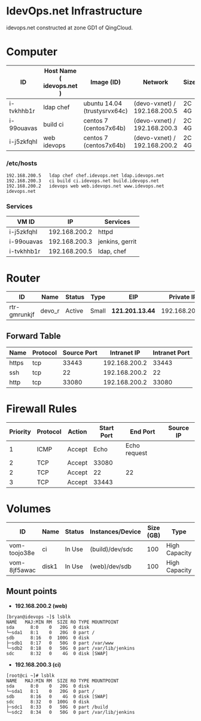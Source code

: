 # IdevOps.net Infrastructure
idevops.net constructed at zone GD1 of QingCloud.

# Computer

|ID        | Host Name ( idevops.net )| Image (ID)                       | Network                                | Size   |
|----------|--------------------------|----------------------------------|----------------------------------------|-------|
|i-tvkhhb1r| ldap chef| ubuntu 14.04 (trustysrvx64c)| (devo-vxnet) / 192.168.200.5| 2C 4G|
|i-99ouavas| build ci| centos 7 (centos7x64b)| (devo-vxnet) / 192.168.200.3| 2C 4G|
|i-j5zkfqhl| web idevops| centos 7 (centos7x64b)| (devo-vxnet) / 192.168.200.2| 2C 4G|

### /etc/hosts

```
192.168.200.5   ldap chef chef.idevops.net ldap.idevops.net
192.168.200.3   ci build ci.idevops.net build.idevops.net
192.168.200.2   idevops web web.idevops.net www.idevops.net idevops.net
```
### Services

VM ID     | IP          | Services
----------|-------------|-----------
i-j5zkfqhl|192.168.200.2| httpd
i-99ouavas|192.168.200.3| jenkins, gerrit
i-tvkhhb1r|192.168.200.5| ldap, chef

# Router
ID          |	Name  |	Status  |Type  |	EIP            |Private IP
------------|-------|---------|------|-----------------|---------------
rtr-gmrunkjf|	devo_r|	  Active|	Small|**121.201.13.44**|192.168.200.1

## Forward Table

Name|	Protocol|	Source Port|	Intranet IP|	Intranet Port
----|---------|------------|-------------|---------------
https|	tcp|	33443|	192.168.200.2|	33443
ssh|	tcp|	22|	192.168.200.2|	22
http|	tcp|	33080|	192.168.200.2|	33080

# Firewall Rules
Priority|	Protocol|	Action|	Start Port|	End Port|	Source IP
--------|---------|-------|-----------|---------|----------
1|	ICMP|Accept|	Echo|	Echo request|
2|	TCP	|Accept|	33080||
2|	TCP	|Accept|	22|	22|
3|	TCP	|Accept|	33443||

# Volumes
ID          |	Name |	Status  | Instances/Device|	Size (GB)|	Type
------------|------|----------|-----------------|----------|-------
vom-toojo38e|	ci|	  In Use|	(build)/dev/sdc |100|	High Capacity
vom-8jf5awac|	disk1|	  In Use|	(web)/dev/sdb | 100|	High Capacity

## Mount points

* **192.168.200.2 (web)**
```
[bryan@idevops ~]$ lsblk
NAME   MAJ:MIN RM  SIZE RO TYPE MOUNTPOINT
sda      8:0    0   20G  0 disk
└─sda1   8:1    0   20G  0 part /
sdb      8:16   0  100G  0 disk
├─sdb1   8:17   0   50G  0 part /var/www
└─sdb2   8:18   0   50G  0 part /var/lib/jenkins
sdc      8:32   0    4G  0 disk [SWAP]
```

* **192.168.200.3 (ci)**
```
[root@ci ~]# lsblk
NAME   MAJ:MIN RM  SIZE RO TYPE MOUNTPOINT
sda      8:0    0   20G  0 disk
└─sda1   8:1    0   20G  0 part /
sdb      8:16   0    4G  0 disk [SWAP]
sdc      8:32   0  100G  0 disk
├─sdc1   8:33   0   50G  0 part /build
└─sdc2   8:34   0   50G  0 part /var/lib/jenkins
```
